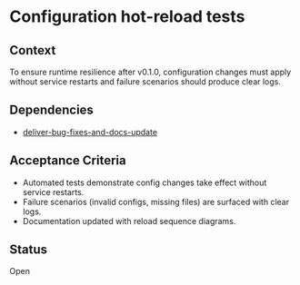 # Configuration hot-reload tests

## Context
To ensure runtime resilience after v0.1.0, configuration changes must apply
without service restarts and failure scenarios should produce clear logs.

## Dependencies
- [deliver-bug-fixes-and-docs-update](deliver-bug-fixes-and-docs-update.md)

## Acceptance Criteria
- Automated tests demonstrate config changes take effect without service
  restarts.
- Failure scenarios (invalid configs, missing files) are surfaced with clear
  logs.
- Documentation updated with reload sequence diagrams.

## Status
Open

